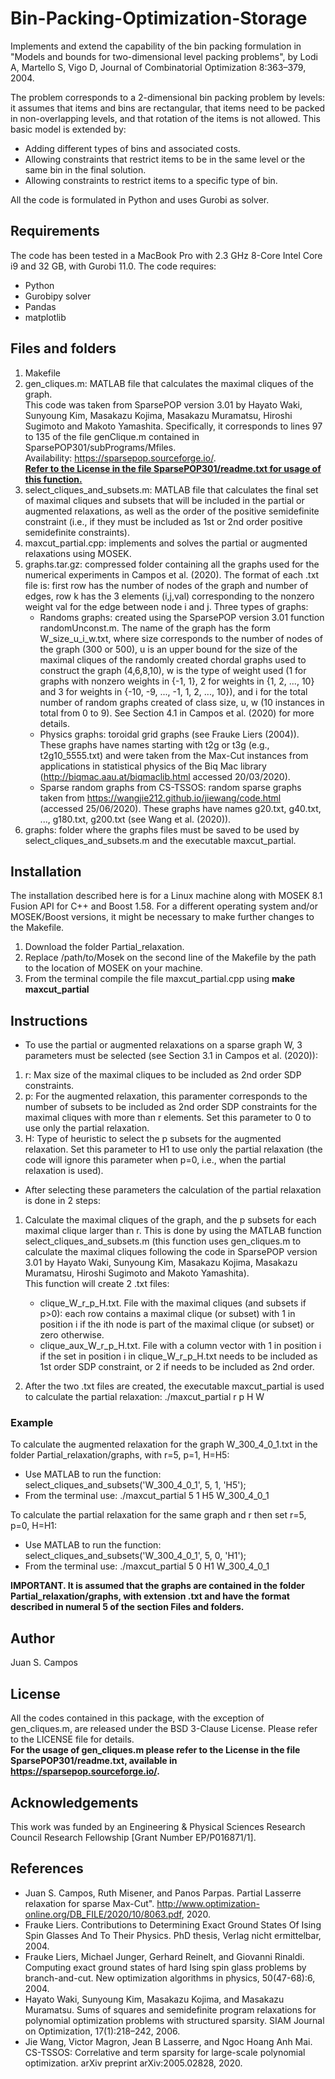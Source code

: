 # Bin-Packing-Optimization-Storage

Implements and extend the capability of the bin packing formulation in "Models and bounds for two-dimensional level packing problems", by Lodi A, Martello S, Vigo D, Journal of
Combinatorial Optimization 8:363–379, 2004.

The problem corresponds to a 2-dimensional bin packing problem by levels: it assumes that items and bins are rectangular, that items need to be packed in non-overlapping levels, and that rotation of the items is not allowed. This basic model is extended by:
- Adding different types of bins and associated costs.
- Allowing constraints that restrict items to be in the same level or the same bin in the final solution.
- Allowing constraints to restrict items to a specific type of bin.

All the code is formulated in Python and uses Gurobi as solver.

## Requirements
The code has been tested in a MacBook Pro with 2.3 GHz 8-Core Intel Core i9 and 32 GB, with Gurobi 11.0. The code requires:
- Python
- Gurobipy solver
- Pandas
- matplotlib

## Files and folders
1. Makefile
2. gen_cliques.m: MATLAB file that calculates the maximal cliques of the graph.\
This code was taken from SparsePOP version 3.01 by Hayato Waki, Sunyoung Kim, Masakazu Kojima, Masakazu Muramatsu, Hiroshi Sugimoto and Makoto Yamashita. Specifically, it corresponds to lines 97 to 135 of the file genClique.m contained in SparsePOP301/subPrograms/Mfiles. \
Availability: https://sparsepop.sourceforge.io/. \
<ins>**Refer to the License in the file SparsePOP301/readme.txt for usage of this function.**</ins> 
3. select_cliques_and_subsets.m: MATLAB file that calculates the final set of maximal cliques and subsets that will be included in the partial or augmented relaxations, as well as the order of the positive semidefinite constraint (i.e., if they must be included as 1st or 2nd order positive semidefinite constraints).
4. maxcut_partial.cpp: implements and solves the partial or augmented relaxations using MOSEK.
5. graphs.tar.gz: compressed folder containing all the graphs used for the numerical experiments in Campos et al. (2020). The format of each .txt file is: first row has the number of nodes of the graph and number of edges, row k has the 3 elements (i,j,val) corresponding to the nonzero weight val for the edge between node i and j. Three types of graphs:
	* Randoms graphs: created using the SparsePOP version 3.01 function randomUnconst.m. The name of the graph has the form W_size_u_i_w.txt, where size corresponds to the number of nodes of the graph (300 or 500), u is an upper bound for the size of the maximal cliques of the randomly created chordal graphs used to construct the graph (4,6,8,10), w is the type of weight used (1 for graphs with nonzero weights in {-1, 1}, 2 for weights in {1, 2, ..., 10} and 3 for weights in {-10, -9, ..., -1, 1, 2, ..., 10}), and i for the total number of random graphs created of class size, u, w (10 instances in total from 0 to 9). See Section 4.1 in Campos et al. (2020) for more details.
	* Physics graphs: toroidal grid graphs (see Frauke Liers (2004)). These graphs have names starting with t2g or t3g (e.g., t2g10_5555.txt) and were taken from the Max-Cut instances from applications in statistical physics of the Biq Mac library (http://biqmac.aau.at/biqmaclib.html accessed 20/03/2020).
	* Sparse random graphs from CS-TSSOS: random sparse graphs taken from https://wangjie212.github.io/jiewang/code.html (accessed 25/06/2020). These graphs have names g20.txt, g40.txt, ..., g180.txt, g200.txt (see Wang et al. (2020)).
6. graphs: folder where the graphs files must be saved to be used by select_cliques_and_subsets.m and the executable maxcut_partial.
	

## Installation
The installation described here is for a Linux machine along with MOSEK 8.1 Fusion API for C++ and Boost 1.58. For a different operating system and/or MOSEK/Boost versions, it might be necessary to make further changes to the Makefile.
1. Download the folder Partial_relaxation.
1. Replace /path/to/Mosek on the second line of the Makefile by the path to the location of MOSEK on your machine.
2. From the terminal compile the file maxcut_partial.cpp using **make maxcut_partial** 

## Instructions
* To use the partial or augmented relaxations on a sparse graph W, 3 parameters must be selected (see Section 3.1 in Campos et al. (2020)):	
1. r: Max size of the maximal cliques to be included as 2nd order SDP constraints. 
2. p: For the augmented relaxation, this paramenter corresponds to the number of subsets to be included as 2nd order SDP constraints for the maximal cliques with more than r elements. Set this parameter to 0 to use only the partial relaxation.
3. H: Type of heuristic to select the p subsets for the augmented relaxation. Set this parameter to H1 to use only the partial relaxation (the code will ignore this parameter when p=0, i.e., when the partial relaxation is used).

* After selecting these parameters the calculation of the partial relaxation is done in 2 steps:
1. Calculate the maximal cliques of the graph, and the p subsets for each maximal clique larger than r. This is done by using the MATLAB function select_cliques_and_subsets.m (this function uses gen_cliques.m to calculate the maximal cliques following the code in SparsePOP version 3.01 by Hayato Waki, Sunyoung Kim, Masakazu Kojima, Masakazu Muramatsu, Hiroshi Sugimoto and Makoto Yamashita).\
This function will create 2 .txt files: 
	* clique_W_r_p_H.txt. File with the maximal cliques (and subsets if p>0): each row contains a maximal clique (or subset) with 1 in position i if the ith node is part of the maximal clique (or subset) or zero otherwise.
	* clique_aux_W_r_p_H.txt. File with a column vector with 1 in position i if the set in position i in clique_W_r_p_H.txt needs to be included as 1st order SDP constraint, or 2 if needs to be included as 2nd order.
	
2. After the two .txt files are created, the executable maxcut_partial is used to calculate the partial relaxation: ./maxcut_partial r p H W

### Example
To calculate the augmented relaxation for the graph W_300_4_0_1.txt in the folder Partial_relaxation/graphs, with r=5, p=1, H=H5:
* Use MATLAB to run the function: select_cliques_and_subsets('W_300_4_0_1', 5, 1, 'H5'); 
* From the terminal use: ./maxcut_partial 5 1 H5 W_300_4_0_1

To calculate the partial relaxation for the same graph and r then set r=5, p=0, H=H1:
* Use MATLAB to run the function: select_cliques_and_subsets('W_300_4_0_1', 5, 0, 'H1'); 
* From the terminal use: ./maxcut_partial 5 0 H1 W_300_4_0_1

	
**IMPORTANT. It is assumed that the graphs are contained in the folder Partial_relaxation/graphs, with extension .txt and have the format described in numeral 5 of the section Files and folders.**

## Author
Juan S. Campos

## License
All the codes contained in this package, with the exception of gen_cliques.m, are released under the BSD 3-Clause License. Please refer to the LICENSE file for details.\
**For the usage of gen_cliques.m please refer to the License in the file SparsePOP301/readme.txt, available in https://sparsepop.sourceforge.io/.**

## Acknowledgements
This work was funded by an Engineering & Physical Sciences Research Council Research Fellowship [Grant Number EP/P016871/1].

## References
- Juan S. Campos, Ruth Misener, and Panos Parpas. Partial Lasserre relaxation for sparse Max-Cut". http://www.optimization-online.org/DB_FILE/2020/10/8063.pdf, 2020.
- Frauke Liers. Contributions to Determining Exact Ground States Of Ising Spin Glasses And To Their Physics. PhD thesis, Verlag nicht ermittelbar, 2004.
- Frauke Liers, Michael Junger, Gerhard Reinelt, and Giovanni Rinaldi. Computing exact ground states of hard Ising spin glass problems by branch-and-cut. New optimization algorithms in physics, 50(47-68):6, 2004.
- Hayato Waki, Sunyoung Kim, Masakazu Kojima, and Masakazu Muramatsu. Sums of squares and semidefinite program relaxations for polynomial optimization problems with
structured sparsity. SIAM Journal on Optimization, 17(1):218–242, 2006.
- Jie Wang, Victor Magron, Jean B Lasserre, and Ngoc Hoang Anh Mai. CS-TSSOS: Correlative and term sparsity for large-scale polynomial optimization. arXiv preprint
arXiv:2005.02828, 2020.
